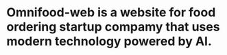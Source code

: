 # Omnifood-web is a website for food ordering startup compamy that uses modern technology powered by AI.
